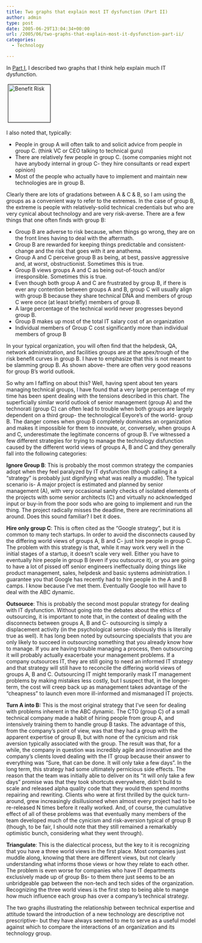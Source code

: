 ```yaml
---
title: Two graphs that explain most IT dysfunction (Part II)
author: admin
type: post
date: 2005-06-29T13:04:34+00:00
url: /2005/06/two-graphs-that-explain-most-it-dysfunction-part-ii/
categories:
  - Technology

---
```

In [Part I][1], I described two graphs that I think help explain much IT dysfunction.

<a href="http://www.gbilder.com/blog/wp-content/benefit_risk.png" onclick="window.open('http://www.gbilder.com/blog/wp-content/benefit_risk.png','popup','width=676,height=600,scrollbars=no,resizable=yes,toolbar=no,directories=no,location=no,menubar=no,status=yes,left=0,top=0');return false"><img src="http://www.gbilder.com/blog/wp-content/benefit_risk-tm.jpg" height="100" width="112" border="1" hspace="4" vspace="4" alt="Benefit Risk" /></a>

I also noted that, typically:

  * People in group A will often talk to and solicit advice from people in group C. (think VC or CEO talking to technical guru)
  * There are relatively few people in group C. (some companies might not have anybody internal in group C- they hire consultants or read expert opinion)
  * Most of the people who actually have to implement and maintain new technologies are in group B.

Clearly there are lots of gradations between A & C & B, so I am using the groups as a convenient way to refer to the extremes. In the case of group B, the extreme is people with relatively-solid technical credentials but who are very cynical about technology and are very risk-averse. There are a few things that one often finds with group B:

  * Group B are adverse to risk because, when things go wrong, they are on the front lines having to deal with the aftermath.
  * Group B are rewarded for keeping things predictable and consistent- change and the risk that goes with it are anathema.
  * Group A and C perceive group B as being, at best, passive aggressive and, at worst, obstructionist. Sometimes this is true.
  * Group B views groups A and C as being out-of-touch and/or irresponsible. Sometimes this is true.
  * Even though both group A and C are frustrated by group B, if there is ever any contention between groups A and B, group C will usually align with group B because they share technical DNA and members of group C were once (at least briefly) members of group B.
  * A large percentage of the technical world never progresses beyond group B.
  * Group B makes up most of the total IT salary cost of an organization
  * Individual members of Group C cost significantly more than individual members of group B

In your typical organization, you will often find that the helpdesk, QA, network administration, and facilities groups are at the apex/trough of the risk benefit curves in group B. I have to emphasize that this is not meant to be slamming group B. As shown above- there are often very good reasons for group B&#8217;s world outlook.

So why am I faffing on about this? Well, having spent about ten years managing technical groups, I have found that a very large percentage of my time has been spent dealing with the tensions described in this chart. The superficially similar world outlook of senior management (group A) and the technorati (group C) can often lead to trouble when both groups are largely dependent on a third group- the technological Eeyore&#8217;s of the world- group B. The danger comes when group B completely dominates an organization and makes it impossible for them to innovate, or, conversely, when groups A and C, underestimate the legitimate concerns of group B. I&#8217;ve witnessed a few different strategies for trying to manage the technology disfunction caused by the different world views of groups A, B and C and they generally fall into the following categories:

**Ignore Group B**: This is probably the most common strategy the companies adopt when they feel paralyzed by IT dysfunction (though calling it a &#8220;strategy&#8221; is probably just dignifying what was really a muddle). The typical scenario is- A major project is estimated and planned by senior management (A), with very occasional sanity checks of isolated elements of the projects with some senior architects (C) and virtually no acknowledged input or buy-in from the poor sods who are going to implement and run the thing. The project radically misses the deadline, there are recriminations all around. Does this sound familiar? I bet it does.

**Hire only group C**: This is often cited as the &#8220;Google strategy&#8221;, but it is common to many tech startups. In order to avoid the disconnects caused by the differing world views of groups A, B and C- just hire people in group C. The problem with this strategy is that, while it may work very well in the initial stages of a startup, it doesn&#8217;t scale very well. Either you have to eventually hire people in group B (even if you outsource it), or you are going to have a lot of pissed off senior engineers ineffectually doing things like product management, sales, helpdesk and basic systems administration. I guarantee you that Google has recently had to hire people in the A and B camps. I know because I&#8217;ve met them. Eventually Google too will have to deal with the ABC dynamic.

**Outsource**: This is probably the second most popular strategy for dealing with IT dysfunction. Without going into the debates about the ethics of outsourcing, it is important to note that, in the context of dealing with the disconnects between groups A, B and C- outsourcing is simply a displacement activity (in the psychological sense- obviously this is literally true as well). It has long been noted by outsourcing specialists that you are only likely to succeed in outsourcing something that you already know how to manage. If you are having trouble managing a process, then outsourcing it will probably actually exacerbate your management problems. If a company outsources IT, they are still going to need an informed IT strategy and that strategy will still have to reconcile the differing world views of groups A, B and C. Outsourcing IT might temporarily mask IT management problems by making mistakes less costly, but I suspect that, in the longer-term, the cost will creep back up as management takes advantage of the &#8220;cheapness&#8221; to launch even more ill-informed and mismanaged IT projects.

**Turn A into B:** This is the most original strategy that I&#8217;ve seen for dealing with problems inherent in the ABC dynamic. The CTO (group C) of a small technical company made a habit of hiring people from group A, and intensively training them to handle group B tasks. The advantage of this, from the company&#8217;s point of view, was that they had a group with the apparent expertise of group B, but with none of the cynicism and risk aversion typically associated with the group. The result was that, for a while, the company in question was incredibly agile and innovative and the company&#8217;s clients loved dealing with the IT group because their answer to everything was &#8220;Sure, that can be done. It will only take a few days&#8221;. In the long term, this strategy had some ultimately pernicious side effects. The reason that the team was initially able to deliver on its &#8220;it will only take a few days&#8221; promise was that they took shortcuts everywhere, didn&#8217;t build to scale and released alpha quality code that they would then spend months repairing and rewriting. Clients who were at first thrilled by the quick turn-around, grew increasingly disillusioned when almost every project had to be re-released N times before it really worked. And, of course, the cumulative effect of all of these problems was that eventually many members of the team developed much of the cynicism and risk-aversion typical of group B (though, to be fair, I should note that they still remained a remarkably optimistic bunch, considering what they went through).

**Triangulate**: This is the dialectical process, but the key to it is recognizing that you have a three world views in the first place. Most companies just muddle along, knowing that there are different views, but not clearly understanding what informs those views or how they relate to each other. The problem is even worse for companies who have IT departments exclusively made up of group Bs- to them there just seems to be an unbridgeable gap between the non-tech and tech sides of the organization. Recognizing the three world views is the first step to being able to mange how much influence each group has over a company&#8217;s technical strategy.

The two graphs illustrating the relationship between technical expertise and attitude toward the introduction of a new technology are descriptive not prescriptive- but they have always seemed to me to serve as a useful model against which to compare the interactions of an organization and its technology group.

 [1]: http://www.gbilder.com/blog/?p=42